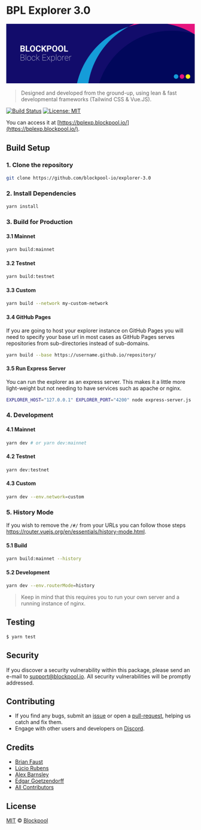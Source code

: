 # BPL Explorer 3.0

<p align="center">
    <img src="/banner.png" />
</p>

> Designed and developed from the ground-up, using lean & fast developmental frameworks (Tailwind CSS & Vue.JS).

[![Build Status](https://badgen.now.sh/travis/blockpool-io/bpl-explorer-3.0/master)](https://travis-ci.org/blockpool-io/bpl-explorer-3.0)
[![License: MIT](https://badgen.now.sh/badge/license/MIT/green)](https://opensource.org/licenses/MIT)

You can access it at [https://bplexp.blockpool.io/](https://bplexp.blockpool.io/).

## Build Setup

### 1. Clone the repository

```bash
git clone https://github.com/blockpool-io/explorer-3.0
```

### 2. Install Dependencies

```bash
yarn install
```

### 3. Build for Production

#### 3.1 Mainnet

```bash
yarn build:mainnet
```

#### 3.2 Testnet

```bash
yarn build:testnet
```

#### 3.3 Custom

```bash
yarn build --network my-custom-network
```

#### 3.4 GitHub Pages

If you are going to host your explorer instance on GitHub Pages you will need to specify your base url in most cases as GitHub Pages serves repositories from sub-directories instead of sub-domains.

```bash
yarn build --base https://username.github.io/repository/
```

#### 3.5 Run Express Server

You can run the explorer as an express server. This makes it a little more light-weight but not needing to have services such as apache or nginx.

```bash
EXPLORER_HOST="127.0.0.1" EXPLORER_PORT="4200" node express-server.js
```

### 4. Development

#### 4.1 Mainnet

```bash
yarn dev # or yarn dev:mainnet
```

#### 4.2 Testnet

```bash
yarn dev:testnet
```

#### 4.3 Custom

```bash
yarn dev --env.network=custom
```

### 5. History Mode

If you wish to remove the `/#/` from your URLs you can follow those steps https://router.vuejs.org/en/essentials/history-mode.html.

#### 5.1 Build

```bash
yarn build:mainnet --history
```

#### 5.2 Development

```bash
yarn dev --env.routerMode=history
```

> Keep in mind that this requires you to run your own server and a running instance of nginx.

## Testing

``` bash
$ yarn test
```

## Security

If you discover a security vulnerability within this package, please send an e-mail to support@blockpool.io. All security vulnerabilities will be promptly addressed.

## Contributing

* If you find any bugs, submit an [issue](../../issues) or open a [pull-request](../../pulls), helping us catch and fix them.
* Engage with other users and developers on [Discord](https://discord.blockpool.io/).

## Credits

- [Brian Faust](https://github.com/faustbrian)
- [Lúcio Rubens](https://github.com/luciorubeens)
- [Alex Barnsley](https://github.com/alexbarnsley)
- [Edgar Goetzendorff](https://github.com/dated)
- [All Contributors](../../contributors)

## License

[MIT](LICENSE) © [Blockpool](https://blockpool.io)
